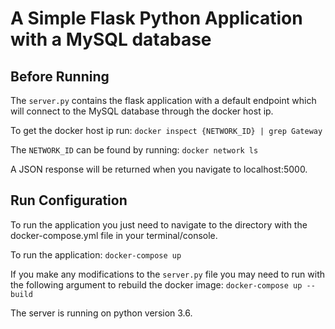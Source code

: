 # A Simple Flask Python Application with a MySQL database

## Before Running
The `server.py` contains the flask application with a default endpoint which will
connect to the MySQL database through the docker host ip.

To get the docker host ip run:
`docker inspect {NETWORK_ID} | grep Gateway`

The `NETWORK_ID` can be found by running:
`docker network ls`

A JSON response will be returned when you navigate to localhost:5000.

## Run Configuration
To run the application you just need to navigate to the directory with the
docker-compose.yml file in your terminal/console.

To run the application:
`docker-compose up`

If you make any modifications to the `server.py` file you may need to run with
the following argument to rebuild the docker image:
`docker-compose up --build`

The server is running on python version 3.6.

